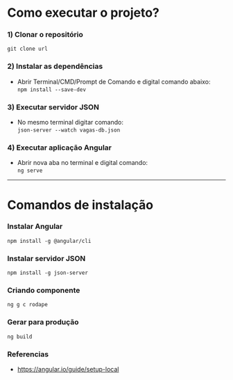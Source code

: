 # Como executar o projeto?

### 1) Clonar o repositório

`git clone url`

### 2) Instalar as dependências

- Abrir Terminal/CMD/Prompt de Comando e digital comando abaixo:<br>
  `npm install --save-dev`

### 3) Executar servidor JSON

- No mesmo terminal digitar comando:<br>
  `json-server --watch vagas-db.json`

### 4) Executar aplicação Angular

- Abrir nova aba no terminal e digital comando:<br>
  `ng serve`

---

# Comandos de instalação

### Instalar Angular

`npm install -g @angular/cli`

### Instalar servidor JSON

`npm install -g json-server`

### Criando componente

`ng g c rodape`

### Gerar para produção

`ng build`

### Referencias

- https://angular.io/guide/setup-local
